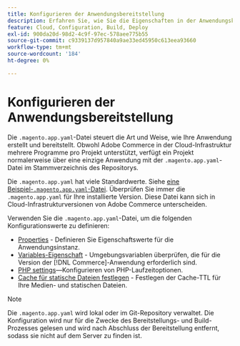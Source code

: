 ```yaml
---
title: Konfigurieren der Anwendungsbereitstellung
description: Erfahren Sie, wie Sie die Eigenschaften in der Anwendungskonfigurationsdatei konfigurieren, die steuern, wie  [!DNL Commerce]  Anwendung die Cloud-Umgebung erstellt und bereitstellt.
feature: Cloud, Configuration, Build, Deploy
exl-id: 900da20d-98d2-4c9f-97ec-578aee775b55
source-git-commit: c9339137d957840a9ae33ed45950c613eea93660
workflow-type: tm+mt
source-wordcount: '184'
ht-degree: 0%

---
```


# Konfigurieren der Anwendungsbereitstellung

Die `.magento.app.yaml`-Datei steuert die Art und Weise, wie Ihre Anwendung erstellt und bereitstellt. Obwohl Adobe Commerce in der Cloud-Infrastruktur mehrere Programme pro Projekt unterstützt, verfügt ein Projekt normalerweise über eine einzige Anwendung mit der `.magento.app.yaml`-Datei im Stammverzeichnis des Repositorys.

Die `.magento.app.yaml` hat viele Standardwerte. Siehe [eine Beispiel-`.magento.app.yaml`-Datei](https://github.com/magento/magento-cloud/blob/master/.magento.app.yaml). Überprüfen Sie immer die `.magento.app.yaml` für Ihre installierte Version. Diese Datei kann sich in Cloud-Infrastrukturversionen von Adobe Commerce unterscheiden.

Verwenden Sie die `.magento.app.yaml`-Datei, um die folgenden Konfigurationswerte zu definieren:

- [Properties](properties.md) - Definieren Sie Eigenschaftswerte für die Anwendungsinstanz.
- [Variables-Eigenschaft](variables-property.md) - Umgebungsvariablen überprüfen, die für die Version der [!DNL Commerce]-Anwendung erforderlich sind.
- [PHP settings](php-settings.md)—Konfigurieren von PHP-Laufzeitoptionen.
- [Cache für statische Dateien festlegen](set-cache.md) - Festlegen der Cache-TTL für Ihre Medien- und statischen Dateien.

>[!NOTE]
>
>Die `.magento.app.yaml` wird lokal oder im Git-Repository verwaltet. Die Konfiguration wird nur für die Zwecke des Bereitstellungs- und Build-Prozesses gelesen und wird nach Abschluss der Bereitstellung entfernt, sodass sie nicht auf dem Server zu finden ist.
